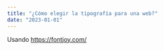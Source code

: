 ```yaml
---
title: "¿Cómo elegir la tipografía para una web?"
date: "2023-01-01"
---
```


Usando https://fontjoy.com/
